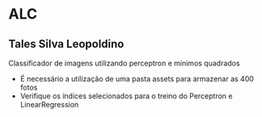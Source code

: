 # ALC
## Tales Silva Leopoldino
Classificador de imagens utilizando perceptron e mínimos quadrados
* É necessário a utilização de uma pasta assets para armazenar as 400 fotos
* Verifique os índices selecionados para o treino do Perceptron e LinearRegression
